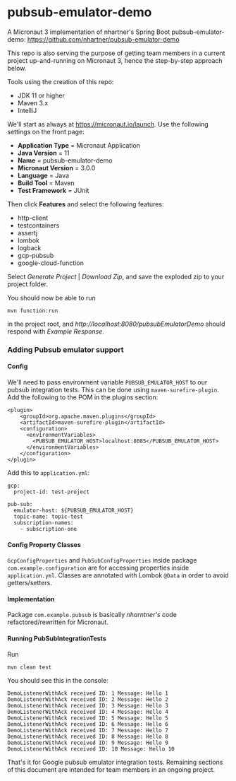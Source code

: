 # pubsub-emulator-demo
A Micronaut 3 implementation of nhartner's Spring Boot pubsub-emulator-demo: https://github.com/nhartner/pubsub-emulator-demo

This repo is also serving the purpose of getting team members in a current project up-and-running on Micronaut 3, hence the step-by-step approach below.

Tools using the creation of this repo:
- JDK 11 or higher
- Maven 3.x
- IntelliJ

We'll start as always at https://micronaut.io/launch. Use the following settings on the front page:
- **Application Type** = Micronaut Application
- **Java Version** = 11
- **Name** = pubsub-emulator-demo
- **Micronaut Version** = 3.0.0
- **Language** = Java
- **Build Tool** = Maven
- **Test Framework** = JUnit

Then click **Features** and select the following features:
- http-client
- testcontainers
- assertj
- lombok
- logback
- gcp-pubsub
- google-cloud-function

Select _Generate Project_ | _Download Zip_, and save the exploded zip to your project folder.

You should now be able to run
```
mvn function:run
``` 
in the project root, and _http://localhost:8080/pubsubEmulatorDemo_ should respond with _Example Response_.

### Adding Pubsub emulator support

#### Config
We'll need to pass environment variable `PUBSUB_EMULATOR_HOST` to our pubsub integration tests. This can be done 
using `maven-surefire-plugin`. Add the following to the POM in the plugins section:
```      
<plugin>
    <groupId>org.apache.maven.plugins</groupId>
    <artifactId>maven-surefire-plugin</artifactId>
    <configuration>
      <environmentVariables>
        <PUBSUB_EMULATOR_HOST>localhost:8085</PUBSUB_EMULATOR_HOST>
      </environmentVariables>
    </configuration>
</plugin>
```
Add this to ``application.yml``:
```
gcp:
  project-id: test-project

pub-sub:
  emulator-host: ${PUBSUB_EMULATOR_HOST}
  topic-name: topic-test
  subscription-names:
    - subscription-one
```
#### Config Property Classes
`GcpConfigProperties` and `PubSubConfigProperties` inside package `com.example.configuration` are for accessing properties inside `application.yml`.
Classes are annotated with Lombok `@Data` in order to avoid getters/setters.

#### Implementation
Package `com.example.pubsub` is basically _nharntner's_ code refactored/rewritten for Micronaut.

#### Running PubSubIntegrationTests
Run 
```
mvn clean test
``` 

You should see this in the console:
```
DemoListenerWithAck received ID: 1 Message: Hello 1
DemoListenerWithAck received ID: 2 Message: Hello 2
DemoListenerWithAck received ID: 3 Message: Hello 3
DemoListenerWithAck received ID: 4 Message: Hello 4
DemoListenerWithAck received ID: 5 Message: Hello 5
DemoListenerWithAck received ID: 6 Message: Hello 6
DemoListenerWithAck received ID: 7 Message: Hello 7
DemoListenerWithAck received ID: 8 Message: Hello 8
DemoListenerWithAck received ID: 9 Message: Hello 9
DemoListenerWithAck received ID: 10 Message: Hello 10
```
That's it for Google pubsub emulator integration tests. Remaining sections of this document are intended for team members in an ongoing project.









